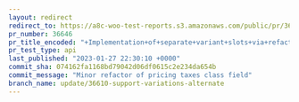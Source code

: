 ```yaml
---
layout: redirect
redirect_to: https://a8c-woo-test-reports.s3.amazonaws.com/public/pr/36646/api/index.html
pr_number: 36646
pr_title_encoded: "+Implementation+of+separate+variant+slots+via+refactored+components"
pr_test_type: api
last_published: "2023-01-27 22:30:10 +0000"
commit_sha: 074162fa1168bd79042d06df0615c2e234da654b
commit_message: "Minor refactor of pricing taxes class field"
branch_name: update/36610-support-variations-alternate
---
```

